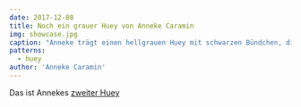 ```yaml
---
date: 2017-12-08
title: Noch ein grauer Huey von Anneke Caramin
img: showcase.jpg
caption: "Anneke trägt einen hellgrauen Huey mit schwarzen Bündchen, die auf diesem schwarzem Rock nicht sehr offensichtlich sind."
patterns:
  - huey
author: 'Anneke Caramin'
---
```


Das ist Annekes [zweiter Huey](/en/showcase/anneke-huey/)
